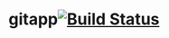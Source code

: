 # gitapp[![Build Status](https://dev.azure.com/santoshkumar567890/AgileProject/_apis/build/status%2FDevops9072.gitapp%20(1)?branchName=master)](https://dev.azure.com/santoshkumar567890/AgileProject/_build/latest?definitionId=6&branchName=master)
